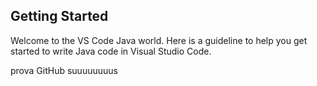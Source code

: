## Getting Started

Welcome to the VS Code Java world. Here is a guideline to help you get started to write Java code in Visual Studio Code.

prova GitHub
suuuuuuuus
